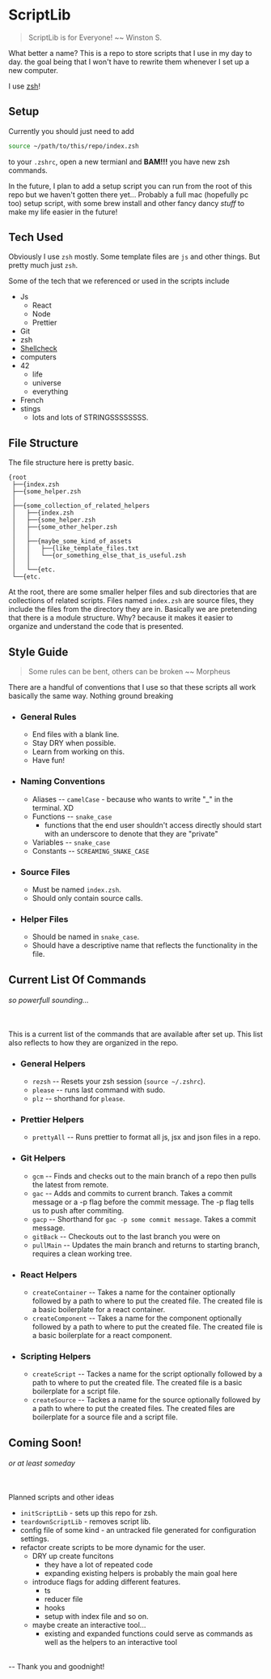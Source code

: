# ScriptLib

> ScriptLib is for Everyone! ~~ Winston S.

What better a name? This is a repo to store scripts that I use in my day to day. the goal being that I won't have to rewrite them whenever I set up a new computer.

I use [zsh](https://ohmyz.sh/)!

## Setup

Currently you should just need to add 
```zsh
source ~/path/to/this/repo/index.zsh
```

to your `.zshrc`, open a new termianl and **BAM!!!** you have new zsh commands.

In the future, I plan to add a setup script you can run from the root of this repo but we haven't gotten there yet... Probably a full mac (hopefully pc too) setup script, with some brew install and other fancy dancy *stuff* to make my life easier in the future!

## Tech Used
    
Obviously I use `zsh` mostly. Some template files are `js` and other things. But pretty much just `zsh`.

Some of the tech that we referenced or used in the scripts include

- Js
    - React
    - Node
    - Prettier
- Git
- zsh
- [Shellcheck](https://www.shellcheck.net/)
- computers
- 42
    - life
    - universe
    - everything
- French
- stings
    - lots and lots of STRINGSSSSSSSS.

## File Structure

The file structure here is pretty basic.

```
{root
 ├──{index.zsh
 ├──{some_helper.zsh
 │
 ├──{some_collection_of_related_helpers
 │   ├──{index.zsh
 │   ├──{some_helper.zsh
 │   ├──{some_other_helper.zsh
 │   │
 │   ├──{maybe_some_kind_of_assets
 │   │   ├──{like_template_files.txt
 │   │   └──{or_something_else_that_is_useful.zsh
 │   │
 │   └──{etc.
 └──{etc.
```

At the root, there are some smaller helper files and sub directories that are collections of related scripts. Files named `index.zsh` are source files, they include the files from the directory they are in. Basically we are pretending that there is a module structure. Why? because it makes it easier to organize and understand the code that is presented.

## Style Guide

> Some rules can be bent, others can be broken ~~ Morpheus

There are a handful of conventions that I use so that these scripts all work basically the same way. Nothing ground breaking

- ### General Rules
    - End files with a blank line.
    - Stay DRY when possible.
    - Learn from working on this.
    - Have fun!
 
- ### Naming Conventions
    - Aliases -- `camelCase` - because who wants to write "_" in the terminal. XD
    - Functions -- `snake_case` 
        - functions that the end user shouldn't access directly should start with an underscore to denote that they are "private"
    - Variables -- `snake_case`
    - Constants -- `SCREAMING_SNAKE_CASE`

- ### Source Files
    - Must be named `index.zsh`.
    - Should only contain source calls.

- ### Helper Files
    - Should be named in `snake_case`.
    - Should have a descriptive name that reflects the functionality in the file.

## Current List Of Commands 
###### so powerfull sounding...

\
This is a current list of the commands that are available after set up. This list also reflects to how they are organized in the repo. <!-- Need to expand this presentation so it is more helpful... -->

- ### General Helpers
    - `rezsh` -- Resets your zsh session (`source ~/.zshrc`).
    - `please` -- runs last command with sudo.
    - `plz` -- shorthand for `please`.

- ### Prettier Helpers
    - `prettyAll` -- Runs prettier to format all js, jsx and json files in a repo.

- ### Git Helpers
    - `gcm` -- Finds and checks out to the main branch of a repo then pulls the latest from remote.
    - `gac` -- Adds and commits to current branch. Takes a commit message or a -p flag before the commit message. The -p flag tells us to push after commiting.
    - `gacp` -- Shorthand for `gac -p some commit message`. Takes a commit message.
    - `gitBack` -- Checkouts out to the last branch you were on
    - `pullMain` -- Updates the main branch and returns to starting branch, requires a clean working tree.

- ### React Helpers
    - `createContainer` -- Takes a name for the container optionally followed by a path to where to put the created file. The created file is a basic boilerplate for a react container.
    - `createComponent` -- Takes a name for the component optionally followed by a path to where to put the created file. The created file is a basic boilerplate for a react component.

- ### Scripting Helpers
    - `createScript` -- Tackes a name for the script optionally followed by a path to where to put the created file. The created file is a basic boilerplate for a script file.
    - `createSource` -- Tackes a name for the source optionally followed by a path to where to put the created files. The created files are boilerplate for a source file and a script file.

## Coming Soon!
###### or at least someday

\
Planned scripts and other ideas

- `initScriptLib` - sets up this repo for zsh.
- `teardownScriptLib` - removes script lib.
- config file of some kind - an untracked file generated for configuration settings.
- refactor create scripts to be more dynamic for the user.
    - DRY up create funcitons
        - they have a lot of repeated code
        - expanding existing helpers is probably the main goal here
    - introduce flags for adding different features.
        - ts
        - reducer file
        - hooks
        - setup with index file and so on.
    - maybe create an interactive tool...
        - existing and expanded functions could serve as commands as well as the helpers to an interactive tool


\
-- Thank you and goodnight!
